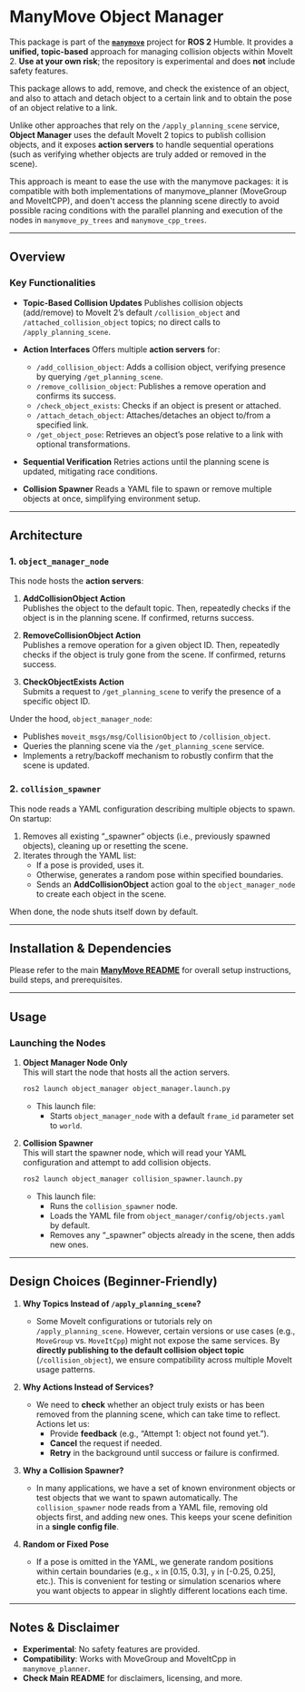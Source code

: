 # ManyMove Object Manager

This package is part of the [**`manymove`**](../README.md) project for **ROS 2** Humble. It provides a **unified, topic-based** approach for managing collision objects within MoveIt 2. **Use at your own risk**; the repository is experimental and does **not** include safety features.

This package allows to add, remove, and check the existence of an object, and also to attach and detach object to a certain link and to obtain the pose of an object relative to a link. 

Unlike other approaches that rely on the `/apply_planning_scene` service, **Object Manager** uses the default MoveIt 2 topics to publish collision objects, and it exposes **action servers** to handle sequential operations (such as verifying whether objects are truly added or removed in the scene).

This approach is meant to ease the use with the manymove packages: it is compatible with both implementations of manymove_planner (MoveGroup and MoveItCPP), and doen't access the planning scene directly to avoid possible racing conditions with the parallel planning and execution of the nodes in `manymove_py_trees` and `manymove_cpp_trees`.

---

## Overview

### Key Functionalities

- **Topic-Based Collision Updates**
  Publishes collision objects (add/remove) to MoveIt 2’s default `/collision_object` and `/attached_collision_object` topics; no direct calls to `/apply_planning_scene`.

- **Action Interfaces**
  Offers multiple **action servers** for:
  - `/add_collision_object`: Adds a collision object, verifying presence by querying `/get_planning_scene`.
  - `/remove_collision_object`: Publishes a remove operation and confirms its success.
  - `/check_object_exists`: Checks if an object is present or attached.
  - `/attach_detach_object`: Attaches/detaches an object to/from a specified link.
  - `/get_object_pose`: Retrieves an object’s pose relative to a link with optional transformations.

- **Sequential Verification**
  Retries actions until the planning scene is updated, mitigating race conditions.

- **Collision Spawner**
  Reads a YAML file to spawn or remove multiple objects at once, simplifying environment setup.

---

## Architecture

### 1. `object_manager_node`

This node hosts the **action servers**:

1. **AddCollisionObject Action**  
   Publishes the object to the default topic. Then, repeatedly checks if the object is in the planning scene. If confirmed, returns success.

2. **RemoveCollisionObject Action**  
   Publishes a remove operation for a given object ID. Then, repeatedly checks if the object is truly gone from the scene. If confirmed, returns success.

3. **CheckObjectExists Action**  
   Submits a request to `/get_planning_scene` to verify the presence of a specific object ID.

Under the hood, `object_manager_node`:
- Publishes `moveit_msgs/msg/CollisionObject` to `/collision_object`.
- Queries the planning scene via the `/get_planning_scene` service.
- Implements a retry/backoff mechanism to robustly confirm that the scene is updated.

### 2. `collision_spawner`

This node reads a YAML configuration describing multiple objects to spawn. On startup:

1. Removes all existing “_spawner” objects (i.e., previously spawned objects), cleaning up or resetting the scene.
2. Iterates through the YAML list:
   - If a pose is provided, uses it.
   - Otherwise, generates a random pose within specified boundaries.
   - Sends an **AddCollisionObject** action goal to the `object_manager_node` to create each object in the scene.

When done, the node shuts itself down by default.

---

## Installation & Dependencies

Please refer to the main [**ManyMove README**](../README.md) for overall setup instructions, build steps, and prerequisites.

---

## Usage

### Launching the Nodes

1. **Object Manager Node Only**  
   This will start the node that hosts all the action servers.
   ```bash
   ros2 launch object_manager object_manager.launch.py
   ```
   - This launch file:
     - Starts `object_manager_node` with a default `frame_id` parameter set to `world`.

2. **Collision Spawner**  
   This will start the spawner node, which will read your YAML configuration and attempt to add collision objects.
   ```bash
   ros2 launch object_manager collision_spawner.launch.py
   ```
   - This launch file:
     - Runs the `collision_spawner` node.
     - Loads the YAML file from `object_manager/config/objects.yaml` by default.
     - Removes any “_spawner” objects already in the scene, then adds new ones.

---

## Design Choices (Beginner-Friendly)

1. **Why Topics Instead of `/apply_planning_scene`?**  
   - Some MoveIt configurations or tutorials rely on `/apply_planning_scene`. However, certain versions or use cases (e.g., `MoveGroup` vs. `MoveItCpp`) might not expose the same services. By **directly publishing to the default collision object topic** (`/collision_object`), we ensure compatibility across multiple MoveIt usage patterns.

2. **Why Actions Instead of Services?**  
   - We need to **check** whether an object truly exists or has been removed from the planning scene, which can take time to reflect. Actions let us:
     - Provide **feedback** (e.g., “Attempt 1: object not found yet.”).
     - **Cancel** the request if needed.
     - **Retry** in the background until success or failure is confirmed.

3. **Why a Collision Spawner?**  
   - In many applications, we have a set of known environment objects or test objects that we want to spawn automatically. The `collision_spawner` node reads from a YAML file, removing old objects first, and adding new ones. This keeps your scene definition in a **single config file**. 

5. **Random or Fixed Pose**  
   - If a pose is omitted in the YAML, we generate random positions within certain boundaries (e.g., `x` in [0.15, 0.3], `y` in [-0.25, 0.25], etc.). This is convenient for testing or simulation scenarios where you want objects to appear in slightly different locations each time.

---

## Notes & Disclaimer
- **Experimental**: No safety features are provided.
- **Compatibility**: Works with MoveGroup and MoveItCpp in `manymove_planner`.
- **Check Main README** for disclaimers, licensing, and more.
